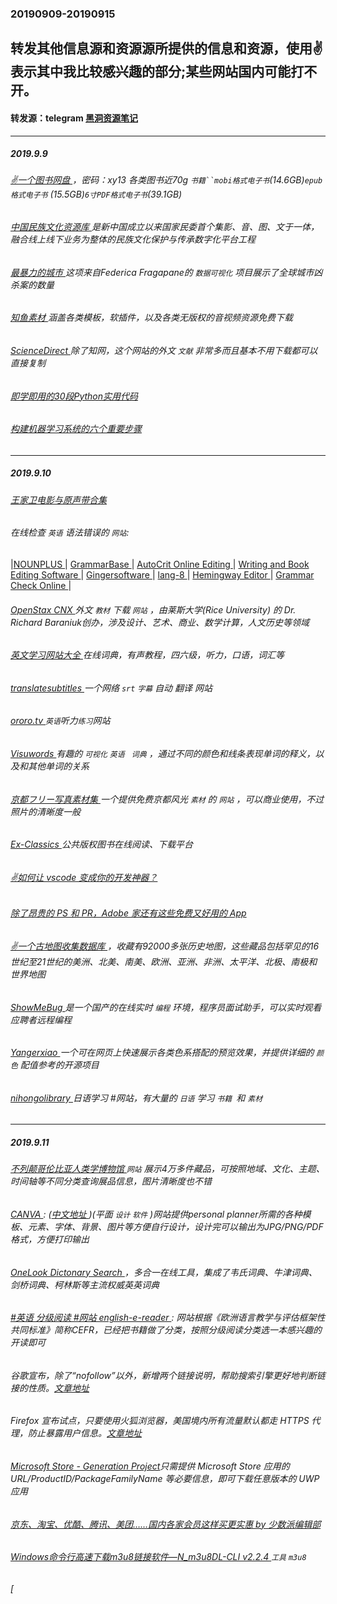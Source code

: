 ### 20190909-20190915
转发其他信息源和资源源所提供的信息和资源，使用✌表示其中我比较感兴趣的部分;某些网站国内可能打不开。
---
#### 转发源：telegram [黑洞资源笔记](https://t.me/tieliu)
---
##### 2019.9.9
###### [✌一个图书网盘 ](https://pan.baidu.com/wap/init?surl=FXrCEvNwNyUPa8LqqlM2qA#list/path=%2F)，密码：xy13 各类图书近70g `书籍``mobi格式电子书`(14.6GB)`epub格式电子书` (15.5GB)`6寸PDF格式电子书`(39.1GB)
###### [中国民族文化资源库 ](http://www.k.minzunet.cn/)是新中国成立以来国家民委首个集影、音、图、文于一体，融合线上线下业务为整体的民族文化保护与传承数字化平台工程
###### [最暴力的城市 ](https://www.behance.net/gallery/70033395/The-Most-Violent-Cities/) 这项来自Federica Fragapane的 `数据可视化` 项目展示了全球城市凶杀案的数量
###### [知鱼素材 ](https://www.zhiyusucai.com/) 涵盖各类模板，软插件，以及各类无版权的音视频资源免费下载 
###### [ScienceDirect ](https://www.sciencedirect.com/)  除了知网，这个网站的外文 `文献` 非常多而且基本不用下载都可以直接复制
###### [即学即用的30段Python实用代码 ](https://towardsdatascience.com/30-helpful-python-snippets-that-you-can-learn-in-30-seconds-or-less-69bb49204172)
###### [构建机器学习系统的六个重要步骤 ](https://towardsdatascience.com/6-important-steps-to-build-a-machine-learning-system-d75e3b83686)
---
##### 2019.9.10
###### [王家卫电影与原声带合集 ](https://pan.baidu.com/s/1sj4xSeh#/)
###### 在线检查 `英语` 语法错误的 `网站`:
|[NOUNPLUS ](https://www.nounplus.net/grammarcheck/)|
[GrammarBase ](https://www.easy-essay.org/proofreading/)|
[AutoCrit Online Editing ](https://www.autocrit.com/)|
[Writing and Book Editing Software ](https://prowritingaid.com/)|
[Gingersoftware ](https://www.gingersoftware.com/)|
[lang-8 ](https://lang-8.com/)|
[Hemingway Editor ](http://www.hemingwayapp.com/)|
[Grammar Check Online ](https://www.nounplus.net/grammarcheck/)|
###### [OpenStax CNX ](https://cnx.org/)   外文 `教材` 下载 `网站` ，由莱斯大学(Rice University) 的 Dr. Richard Baraniuk创办，涉及设计、艺术、商业、数学计算，人文历史等领域
###### [英文学习网站大全 ](http://www.yywz123.com/)在线词典，有声教程，四六级，听力，口语，词汇等 
###### [ translatesubtitles ](https://translatesubtitles.com/)一个网络 `srt` `字幕` 自动 翻译 网站
###### [ ororo.tv ](https://ororo.tv/en)`英语`听力` 练习 `网站
###### [Visuwords ](https://visuwords.com/) 有趣的 `可视化` `英语 ` `词典` ，通过不同的颜色和线条表现单词的释义，以及和其他单词的关系
###### [京都フリー写真素材集 ](https://www.photo53.com/) 一个提供免费京都风光 `素材` 的 `网站` ，可以商业使用，不过照片的清晰度一般
###### [Ex-Classics ](https://www.exclassics.com/) 公共版权图书在线阅读、下载平台
###### [✌如何让 vscode 变成你的开发神器？ ](https://zhuanlan.zhihu.com/p/79729972)
###### [除了昂贵的 PS 和 PR，Adobe 家还有这些免费又好用的 App ](https://sspai.com/post/56587?from=weibo)
###### [✌一个古地图收集数据库 ](https://www.davidrumsey.com/)，收藏有92000多张历史地图，这些藏品包括罕见的16世纪至21世纪的美洲、北美、南美、欧洲、亚洲、非洲、太平洋、北极、南极和世界地图
###### [ShowMeBug ](http://weibo.cn/sinaurl?c=android&i=8f6f104&u=https%3A%2F%2Fwww.showmebug.com&to=m&ua=HUAWEI-TNY-AL00__weibo__9.8.4__android__android9&wm=9006_2001&v_p=76&from=1098495010&gsid=_2A25wcJuADeRxGedH41UW9CrIyTuIHXVRJ6hIrDV6PUJbkdANLUrkkWpNUI691zSlwUarG9da9HZIGjB0VwJ_D36d&imei=867215042403333&imsi=460027174294555&skin=default&device_id=74fbc9123fb4560b7c63de2635527c0457297cfc&android_id=ea23677a9297111d&network=MOBILE) 是一个国产的在线实时 `编程` 环境，程序员面试助手，可以实时观看应聘者远程编程
###### [Yangerxiao ](https://works.yangerxiao.com/chinese-colors/)一个可在网页上快速展示各类色系搭配的预览效果，并提供详细的 `颜色` 配值参考的开源项目
###### [nihongolibrary ](http://nihongolibrary.com/home/free-japanese-study-materials/)日语学习 #网站，有大量的 `日语` 学习 `书籍 `和 `素材`
---
##### 2019.9.11
###### [不列颠哥伦比亚人类学博物馆 ](http://collection-online.moa.ubc.ca/home) `网站` 展示4万多件藏品，可按照地域、文化、主题、时间轴等不同分类查询展品信息，图片清晰度也不错
###### [CANVA ](https://www.canva.com/create/personal-planners/): ([中文地址 ](https://www.canva.cn/))(平面 `设计` `软件` )网站提供personal planner所需的各种模板、元素、字体、背景、图片等方便自行设计，设计完可以输出为JPG/PNG/PDF格式，方便打印输出
###### [OneLook Dictonary Search ](https://www.onelook.com/)，多合一在线工具，集成了韦氏词典、牛津词典、剑桥词典、柯林斯等主流权威英英词典
###### [#英语 分级阅读 #网站 english-e-reader ](https://english-e-reader.net/):  网站根据《欧洲语言教学与评估框架性共同标准》简称CEFR，已经把书籍做了分类，按照分级阅读分类选一本感兴趣的开读即可
###### 谷歌宣布，除了“nofollow”以外，新增两个链接说明，帮助搜索引擎更好地判断链接的性质。[文章地址 ](https://webmasters.googleblog.com/2019/09/evolving-nofollow-new-ways-to-identify.html?m=1)
###### Firefox 宣布试点，只要使用火狐浏览器，美国境内所有流量默认都走 HTTPS 代理，防止暴露用户信息。[文章地址 ](https://blog.mozilla.org/blog/2019/09/10/firefoxs-test-pilot-program-returns-with-firefox-private-network-beta/)
###### [Microsoft Store - Generation Project](https://store.rg-adguard.net/)只需提供 Microsoft Store 应用的 URL/ProductID/PackageFamilyName 等必要信息，即可下载任意版本的 UWP 应用
###### [京东、淘宝、优酷、腾讯、美团……国内各家会员这样买更实惠 by 少数派编辑部](https://sspai.com/post/)
###### [Windows命令行高速下载m3u8链接软件—N_m3u8DL-CLI v2.2.4 ](https://www.52pojie.cn/thread-1022188-1-1.html) `工具` `m3u8`
###### [
###### []()
